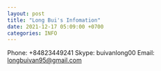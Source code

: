 ```yaml
---
layout: post
title: "Long Bui's Infomation"
date: 2021-12-17 05:09:00 +0700
categories: INFO
---
```

Phone: +84823449241
Skype: buivanlong00
Email: longbuivan95@gmail.com
